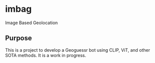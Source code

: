 # imbag
Image Based Geolocation

## Purpose
This is a project to develop a Geoguessr bot using CLIP, ViT, and other SOTA methods. It is a work in progress.

